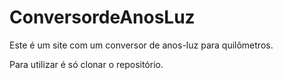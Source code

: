 # ConversordeAnosLuz
Este é um site com um conversor de anos-luz para quilômetros.

Para utilizar é só clonar o repositório.
